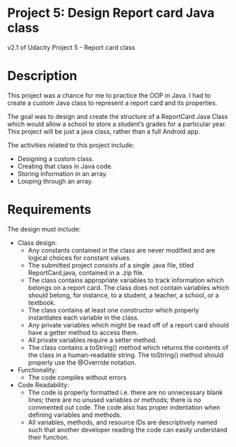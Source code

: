 # Project 5: Design Report card Java class
v2.1 of Udacity Project 5 - Report card class

# Description
This project was a chance for me to practice the OOP in Java. I had to create a custom Java class to represent a report card and its properties.

The goal was to design and create the structure of a ReportCard Java Class which would allow a school to store a student’s grades for a particular year. This project will be just a java class, rather than a full Android app.

The activities related to this project include:
- Designing a custom class.
- Creating that class in Java code.
- Storing information in an array.
- Looping through an array.

# Requirements
The design must include:
- Class design:
  - Any constants contained in the class are never modified and are logical choices for constant values.
  - The submitted project consists of a single .java file, titled ReportCard.java, contained in a .zip file.
  - The class contains appropriate variables to track information which belongs on a report card. The class does not contain variables which should belong, for instance, to a student, a teacher, a school, or a textbook.
  - The class contains at least one constructor which properly instantiates each variable in the class. 
  - Any private variables which might be read off of a report card should have a getter method to access them. 
  - All private variables require a setter method.
  - The class contains a toString() method which returns the contents of the class in a human-readable string. The toString() method should properly use the @Override notation. 
- Functionality:
  - The code compiles without errors
- Code Readability:
  - The code is properly formatted i.e. there are no unnecessary blank lines; there are no unused variables or methods; there is no commented out code.
The code also has proper indentation when defining variables and methods.
  - All variables, methods, and resource IDs are descriptively named such that another developer reading the code can easily understand their function.
